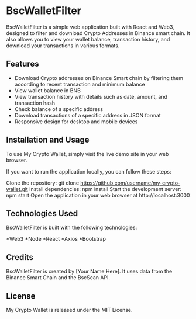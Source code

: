 # BscWalletFilter


BscWalletFilter is a simple web application built with React and Web3, designed to filter and download Crypto Addresses in Binance smart chain. It also allows you to view your wallet balance, transaction history, and download your transactions in various formats.

## Features
* Download Crypto addresses on Binance Smart chain by filtering them according to recent transaction and minimum balance
* View wallet balance in BNB
* View transaction history with details such as date, amount, and transaction hash
* Check balance of a specific address
* Download transactions of a specific address in JSON format
* Responsive design for desktop and mobile devices

## Installation and Usage
To use My Crypto Wallet, simply visit the live demo site in your web browser.

If you want to run the application locally, you can follow these steps:

Clone the repository: git clone https://github.com/username/my-crypto-wallet.git
Install dependencies: npm install
Start the development server: npm start
Open the application in your web browser at http://localhost:3000
## Technologies Used
BscWalletFilter is built with the following technologies:

*Web3
*Node
*React
*Axios
*Bootstrap
## Credits
BscWalletFilter is created by [Your Name Here]. It uses data from the Binance Smart Chain and the BscScan API.

## License
My Crypto Wallet is released under the MIT License.